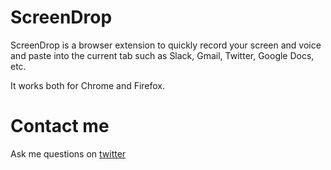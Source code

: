 # ScreenDrop

ScreenDrop is a browser extension to quickly record your screen and voice and paste into the current tab such as Slack, Gmail, Twitter, Google Docs, etc.

It works both for Chrome and Firefox.

# Contact me

Ask me questions on [twitter](https://twitter.com/ldenoue)

